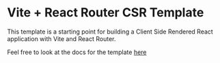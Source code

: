 # Vite + React Router CSR Template

This template is a starting point for building a Client Side Rendered React application with Vite and React Router.

Feel free to look at the docs for the template [here](./docs)
